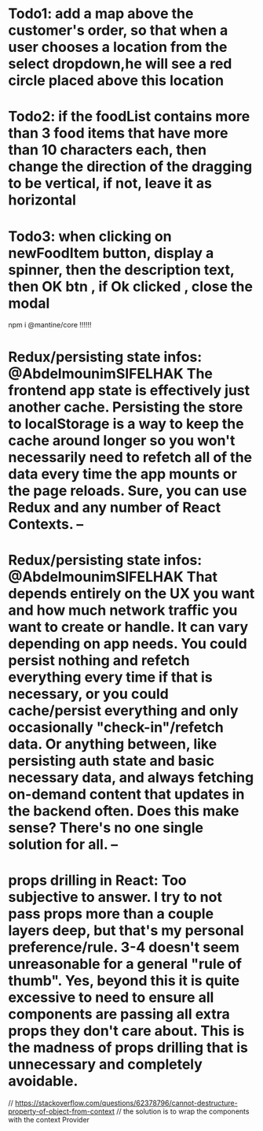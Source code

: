 # Todo1: add a map above the customer's order, so that when a user chooses a location from the select dropdown,he will see a red circle placed above this location

# Todo2: if the foodList contains more than 3 food items that have more than 10 characters each, then change the direction of the dragging to be vertical, if not, leave it as horizontal

# Todo3: when clicking on newFoodItem button, display a spinner, then the description text, then OK btn , if Ok clicked , close the modal

<!-- use mantine react components library in a new project with React Query  --> npm i @mantine/core !!!!!!

<!-- @AbdelmounimSIFELHAK All the customer data is in the Redux store, you can use the useSelector to select the customer state, and if you need to access a specific customer's data you can write a selector function that takes a customer id value and searches the customers array. There shouldn't be much to need to pass around in props. – -->

# Redux/persisting state infos: @AbdelmounimSIFELHAK The frontend app state is effectively just another cache. Persisting the store to localStorage is a way to keep the cache around longer so you won't necessarily need to refetch all of the data every time the app mounts or the page reloads. Sure, you can use Redux and any number of React Contexts. –

# Redux/persisting state infos: @AbdelmounimSIFELHAK That depends entirely on the UX you want and how much network traffic you want to create or handle. It can vary depending on app needs. You could persist nothing and refetch everything every time if that is necessary, or you could cache/persist everything and only occasionally "check-in"/refetch data. Or anything between, like persisting auth state and basic necessary data, and always fetching on-demand content that updates in the backend often. Does this make sense? There's no one single solution for all. –

# props drilling in React: Too subjective to answer. I try to not pass props more than a couple layers deep, but that's my personal preference/rule. 3-4 doesn't seem unreasonable for a general "rule of thumb". Yes, beyond this it is quite excessive to need to ensure all components are passing all extra props they don't care about. This is the madness of props drilling that is unnecessary and completely avoidable.

// https://stackoverflow.com/questions/62378796/cannot-destructure-property-of-object-from-context
// the solution is to wrap the components with the context Provider
